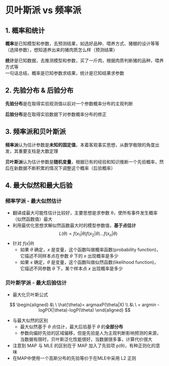 # 贝叶斯派 vs 频率派

## 1. 概率和统计

**概率**是已知模型和参数，去预测结果，如选好品种、喂养方式、猪棚的设计等等（选择参数），想知道养出来的猪肉质怎么样（预测结果）  

**统计**是已知数据，去推测模型和参数，买了一斤肉，根据肉质判断猪的品种，喂养方式等  
一句话总结，概率是已知参数求结果，统计是已知结果求参数

## 2. 先验分布 & 后验分布

**先验分布**是在取得实验观测值以前对一个参数概率分布的主观判断  

**后验分布**是在取得实验数据下对参数概率分布的修正

## 3. 频率派和贝叶斯派  
  
**频率派**认为估计参数是**未知的固定值**，本着客观事实思想，从数学极限的角度出发，其重要支柱是大数定理

**贝叶斯派**认为估计参数是**随机变量**，根据已有的经验和知识推断一个先验概率，然后在新数据不断积累的情况下调整这个概率（后验概率）

## 4. 最大似然和最大后验  

### 频率学派 - 最大似然估计  

- 翻译成最大可能性估计比较好，主要思想是求参数 θ，使所有事件发生概率（似然函数值）最大
- 利用最优化思想求解似然函数最大时的模型参数值，**基于点估计**
   $$
    L(\theta) = f(x_{1}|\theta)f(x_{2}|\theta)...f(x_{n}|\theta)
    $$
- 针对 $f(x|\theta)$  
  - 如果 $\theta$ 确定，$x$ 是变量，这个函数叫做概率函数(probability function)，它描述不同样本点在参数 $\theta$ 下的 $x$ 出现概率是多少  
  - 如果 $x$ 确定，$\theta$ 是变量，这个函数叫做似然函数(likelihood function)， 它描述不同参数 $\theta$ 下，某个样本点 $x$ 出现概率是多少

### 贝叶斯学派 - 最大后验估计

- 最大化贝叶斯公式

$$
\begin{aligned}
&\ \ \hat{\theta}= argmaxP(\theta|X) \\
&\ \  = argmin -logP(X|\theta)-logP(\theta)
\end{aligned}
$$

- 与最大似然的区别
  - 最大似然基于 $\theta$ 点估计，最大后验基于 $\theta$ 的**全部分布**
  - 参数向偏好先验的区域偏移，但是先验是人为主观判断影响预测的来源，当数据有限时，贝叶斯泛化性能很好，当数据很多事，计算代价很大
- 注意到 MAP 与 MLE 的区别在于 MAP 加入了先验项 p(θ)，有种正则化的意味
- 在MAP中使用一个高斯分布的先验等价于在MLE中采用 L2 正则
